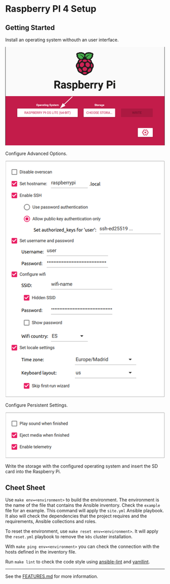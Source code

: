 # Raspberry PI 4 Setup

## Getting Started
Install an operating system withouth an user interface.

![Raspberry Pi OS Lite (64-BIT)](doc/assets/01-os.png "Raspberry Pi OS Lite")

Configure Advanced Options.

![Raspberry Pi Advanced Options (64-BIT)](doc/assets/02-advanced-options.png "Raspberry Pi Advanced Options")

Configure Persistent Settings.

![Raspberry Pi Persistent Settings (64-BIT)](doc/assets/03-persistent-settings.png "Raspberry Pi Persistent Settings")

Write the storage with the configured operating system and insert the SD card into the Raspberry Pi.

## Cheet Sheet

Use `make env=<environment>` to build the environment. The environment is the name of the file that contains the Ansible inventory. Check the `example` file for an example. This command will apply the `site.yml` Ansible playbook. It also will check the dependencies that the project requires and the requirements, Ansible collections and roles.

To reset the environment, use `make reset env=<environment>`. It will apply the `reset.yml` playbook to remove the `k0s` cluster installation.

With `make ping env=<environment>` you can check the connection with the hosts defined in the inventory file.

Run `make lint` to check the code style using [ansible-lint](https://github.com/ansible-community/ansible-lint) and [yamllint](https://github.com/adrienverge/yamllint).

---

See the [FEATURES.md](doc/FEATURES.md) for more information.

